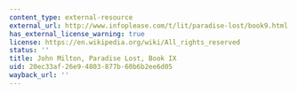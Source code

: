 ```yaml
---
content_type: external-resource
external_url: http://www.infoplease.com/t/lit/paradise-lost/book9.html
has_external_license_warning: true
license: https://en.wikipedia.org/wiki/All_rights_reserved
status: ''
title: John Milton, Paradise Lost, Book IX
uid: 20ec33af-26e9-4803-877b-60b6b2ee6d05
wayback_url: ''
---
```

